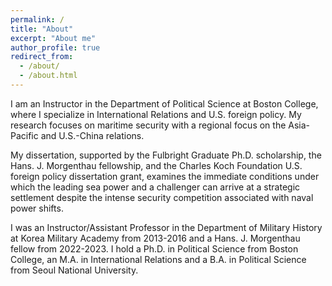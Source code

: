 ```yaml
---
permalink: /
title: "About"
excerpt: "About me"
author_profile: true
redirect_from: 
  - /about/
  - /about.html
---
```


I am an Instructor in the Department of Political Science at Boston College, where I specialize in International Relations and U.S. foreign policy. My research focuses on maritime security with a regional focus on the Asia-Pacific and U.S.-China relations. 
 
My dissertation, supported by the Fulbright Graduate Ph.D. scholarship, the Hans. J. Morgenthau fellowship, and the Charles Koch Foundation U.S. foreign policy dissertation grant, examines the immediate conditions under which the leading sea power and a challenger can arrive at a strategic settlement despite the intense security competition associated with naval power shifts.

I was an Instructor/Assistant Professor in the Department of Military History at Korea Military Academy from 2013-2016 and a Hans. J. Morgenthau fellow from 2022-2023. I hold a Ph.D. in Political Science from Boston College, an M.A. in International Relations and a B.A. in Political Science from Seoul National University.

